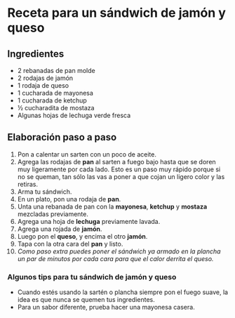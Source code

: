 # Receta para un sándwich de jamón y queso

## Ingredientes

- 2 rebanadas de pan molde
- 2 rodajas de jamón 
- 1 rodaja de queso
- 1 cucharada de mayonesa
- 1 cucharada de ketchup
- ½ cucharadita de mostaza
- Algunas hojas de lechuga verde fresca

## Elaboración paso a paso

1. Pon a calentar un sarten con un poco de aceite. 
2. Agrega las rodajas de **pan** al sarten a fuego bajo hasta que se doren muy ligeramente por cada lado. Esto es un paso muy rápido porque si no se queman, tan sólo las vas a poner a que cojan un ligero color y las retiras.
3. Arma tu sándwich.
4. En un plato, pon una rodaja de **pan**.
5. Unta una rebanada de pan con la **mayonesa**, **ketchup** y **mostaza** mezcladas previamente.
6. Agrega una hoja de **lechuga** previamente lavada.
7. Agrega una rojada de **jamón**. 
8. Luego pon el **queso**, y encima el otro **jamón**.
9. Tapa con la otra cara del **pan** y listo.
10. *Como paso extra puedes poner el sándwich ya armado en la plancha un par de minutos por cada cara para que el calor derrita el queso.*

### Algunos tips para tu sándwich de jamón y queso

* Cuando estés usando la sartén o plancha siempre pon el fuego suave, la idea es que nunca se quemen tus ingredientes.
* Para un sabor diferente, prueba hacer una mayonesa casera.
